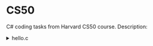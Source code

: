 # CS50
C# coding tasks from Harvard CS50 course.
Description:
<details>
  <summary>hello.c</summary>
  Standard hello world application :)
</details>
